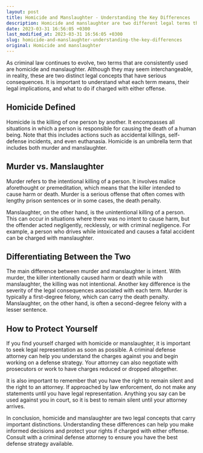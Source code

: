 ```yaml
---
layout: post
title: Homicide and Manslaughter - Understanding the Key Differences
description: Homicide and manslaughter are two different legal terms that carry important distinctions. Read on to understand their definitions and key differences.
date: 2023-03-31 16:56:05 +0300
last_modified_at: 2023-03-31 16:56:05 +0300
slug: homicide-and-manslaughter-understanding-the-key-differences
original: Homicide and manslaughter
---
```

As criminal law continues to evolve, two terms that are consistently used are homicide and manslaughter. Although they may seem interchangeable, in reality, these are two distinct legal concepts that have serious consequences. It is important to understand what each term means, their legal implications, and what to do if charged with either offense.

## Homicide Defined

Homicide is the killing of one person by another. It encompasses all situations in which a person is responsible for causing the death of a human being. Note that this includes actions such as accidental killings, self-defense incidents, and even euthanasia. Homicide is an umbrella term that includes both murder and manslaughter.

## Murder vs. Manslaughter

Murder refers to the intentional killing of a person. It involves malice aforethought or premeditation, which means that the killer intended to cause harm or death. Murder is a serious offense that often comes with lengthy prison sentences or in some cases, the death penalty.

Manslaughter, on the other hand, is the unintentional killing of a person. This can occur in situations where there was no intent to cause harm, but the offender acted negligently, recklessly, or with criminal negligence. For example, a person who drives while intoxicated and causes a fatal accident can be charged with manslaughter.

## Differentiating Between the Two

The main difference between murder and manslaughter is intent. With murder, the killer intentionally caused harm or death while with manslaughter, the killing was not intentional. Another key difference is the severity of the legal consequences associated with each term. Murder is typically a first-degree felony, which can carry the death penalty. Manslaughter, on the other hand, is often a second-degree felony with a lesser sentence.

## How to Protect Yourself

If you find yourself charged with homicide or manslaughter, it is important to seek legal representation as soon as possible. A criminal defense attorney can help you understand the charges against you and begin working on a defense strategy. Your attorney can also negotiate with prosecutors or work to have charges reduced or dropped altogether.

It is also important to remember that you have the right to remain silent and the right to an attorney. If approached by law enforcement, do not make any statements until you have legal representation. Anything you say can be used against you in court, so it is best to remain silent until your attorney arrives.

In conclusion, homicide and manslaughter are two legal concepts that carry important distinctions. Understanding these differences can help you make informed decisions and protect your rights if charged with either offense. Consult with a criminal defense attorney to ensure you have the best defense strategy available.